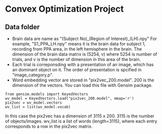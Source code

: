 # Convex Optimization Project

## Data folder
- Brain data are name as "(Subject No)\_(Region of Interest)\_(LH).npy"
For example,
"S1\_PPA\_LH.npy" means it is the brain data for subject 1, recording from PPA area, in the left hemisphere in the brain. 
The dimension of the brain data matrix is (5254, v) where 5254 is number of trials, and v is the number of dimension in this area of the brain. 
- Each trial is correponsding with a presentation of an image, which has an dominant object on it. The order of presentation is spcified in "image_category.p".
- Word embedding vector are stored in "pix2vec_200.model". 200 is the dimension of the vectors. 
You can load this file with Gensim package.
<pre><code>from gensim.models import KeyedVectors
wv_model = KeyedVectors.load("pix2vec_200.model", mmap='r')
pix2vec = wv_model.vectors
wv_list = list(wv_model.vocab)
</code></pre>
In this case the pix2vec has a dimension of 3115 x 200. 3115 is the number of objects/images. wv_list is a list of words (length=3115), where each entry corresponds to a row in the pix2vec matrix. 








